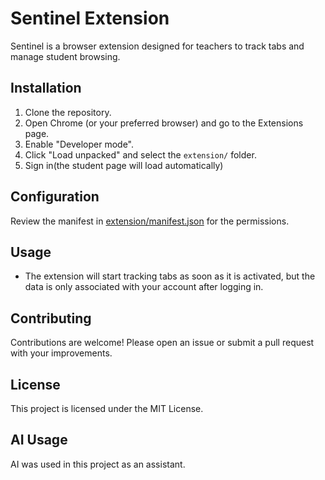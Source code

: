 # Sentinel Extension

Sentinel is a browser extension designed for teachers to track tabs and manage student browsing.

## Installation

1. Clone the repository.
2. Open Chrome (or your preferred browser) and go to the Extensions page.
3. Enable "Developer mode".
4. Click "Load unpacked" and select the `extension/` folder.
5. Sign in(the student page will load automatically)

## Configuration

Review the manifest in [extension/manifest.json](extension/manifest.json) for the permissions.

## Usage

- The extension will start tracking tabs as soon as it is activated, but the data is only associated with your account after logging in.

## Contributing

Contributions are welcome! Please open an issue or submit a pull request with your improvements.

## License

This project is licensed under the MIT License.

## AI Usage

AI was used in this project as an assistant.
